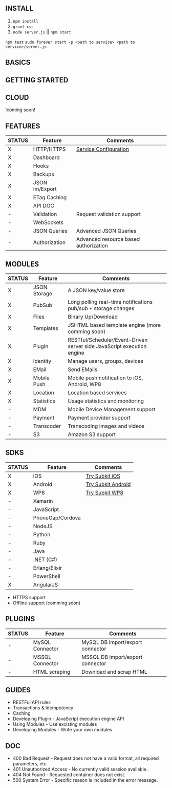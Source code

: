 INSTALL
----

1. `npm install`
2. `grunt css`
3. `node server.js` || `npm start`

`npm test`
`sudo forever start -p <path to service> <path to service>/server.js`

BASICS
----

GETTING STARTED
----

CLOUD
----
!coming soon!

FEATURES
----

STATUS		  | Feature 	  | Comments
------------- | ------------- | ---------------
X		 	  | HTTP/HTTPS    | [Service Configuration](docs/service_config.md)
X		 	  | Dashboard     |
X		 	  | Hooks	      | 
X		 	  | Backups	      | 
X		 	  | JSON Im/Export| 
X		 	  | ETag Caching  |
X		 	  | API DOC       |
-		 	  | Validation    | Request validation support
-		 	  | WebSockets    |
-		 	  | JSON Queries  | Advanced JSON Queries
-		 	  | Authorization | Advanced resource based authorization


MODULES
----

STATUS		  | Feature 	  | Comments
------------- | ------------- | ---------------
X		 	  | JSON Storage  | A JSON key/value store
X		 	  | PubSub		  | Long polling real-time notifications pub/sub + storage changes
X		 	  | Files		  | Binary Up/Download
X		 	  | Templates	  | JSHTML based template engine (more comming soon)
X		 	  | PlugIn 		  | RESTful/Scheduler/Event-Driven server side JavaScript execution engine
X		 	  | Identity  	  | Manage users, groups, devices
X			  | EMail 		  | Send EMails
X			  | Mobile Push   | Mobile push notification to iOS, Android, WP8
X			  | Location      | Location based services
X			  | Statistics    | Usage statistics and monitoring
-			  | MDM       	  | Mobile Device Management support
-			  | Payment   	  | Payment provider support
-			  | Transcoder    | Transcoding images and videos
-			  | S3       	  | Amazon S3 support



SDKS
----

STATUS		  | Feature 		| Comments
------------- | --------------- | ---------------
X		 	  | iOS 			| [Try Subkit iOS](https://github.com/SubKit/try_subkit_ios)
X		 	  | Android			| [Try Subkit Android](https://github.com/SubKit/try_subkit_android)
X		 	  | WP8				| [Try Subkit WP8](https://github.com/SubKit/try_subkit_wp8)
-			  | Xamarin			| 
-		 	  | JavaScript		| 
-			  | PhoneGap/Cordova| 
-			  | NodeJS		    |
-			  | Python		    | 
-			  | Ruby            |
-			  | Java		    | 
-			  | .NET (C#)   	|
-			  | Erlang/Elixir   |
-			  | PowerShell      |
X			  | AngularJS       |

* HTTPS support
* Offline support (comming soon)

PLUGINS
----

STATUS		  | Feature          | Comments
------------- | ---------------- | ---------------
-		 	  | MySQL Connector  | MySQL DB import/export connector
-		 	  | MSSQL Connector  | MSSQL DB import/export connector
-		 	  | HTML scraping    | Download and scrap HTML

GUIDES
----
* RESTFul API rules
* Transactions & Idempotency
* Caching
* Developing Plugin - JavaScript execution engine API
* Using Modules - Use excisting modules
* Developing Modules - Write your own modules

DOC
----
* 400	Bad Request - Request does not have a valid format, all required parameters, etc.
* 401	Unauthorized Access - No currently valid session available.
* 404	Not Found - Requested container does not exist.
* 500	System Error - Specific reason is included in the error message.
